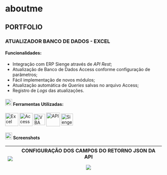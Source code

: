 # aboutme

## PORTFOLIO

###  ATUALIZADOR BANCO DE DADOS - EXCEL

#### Funcionalidades:

 - Integração com ERP Sienge através de *API Rest*;
 - Atualização de Banco de Dados Access conforme configuração de parâmetros;
 - Fácil implementação de novos módulos;
 - Atualização automática de *Queries* salvas no arquivo Access;
 - Registro de *Logs* das atualizações.

#### <img height="22" src="https://aux.iconspalace.com/uploads/17947374941607781187.png" /> Ferramentas Utilizadas:

<div style="display: inline-block">
 <a href="-ferramentas-utilizadas"><img align="center" width="42" title="Excel" alt="Excel" src="https://findicons.com/files/icons/2795/office_2013_hd/256/excel.png" /></a>
 <a href="-ferramentas-utilizadas"><img align="center" height="42" title="Access" alt="Access" src="https://findicons.com/files/icons/2795/office_2013_hd/256/access.png"></a>
 <a href="-ferramentas-utilizadas"><img align="center" height="36" title="VBA" alt="VBA" src="https://www.excelerateclasses.com/wp-content/uploads/2020/12/iconfinder_file-type-vba_4196094.png" /></a>
 <a href="-ferramentas-utilizadas"><img align="center" height="44" title="API" alt="API" src="https://cdn.changelog.com/uploads/icons/topics/kJ/icon_large.png?v=63683332430" /></a>
 <a href="-ferramentas-utilizadas"><img align="center" height="38" title="Sienge" alt="Sienge" src="https://psasistemas.com.br/wp-content/uploads/2017/05/Sienge.png" /></a>
</div></a>

#### <img width="22" title="VBA" alt="VBA" src="https://www.freeiconspng.com/uploads/no-image-icon-13.png" /> Screenshots

|<img src="https://media4.giphy.com/media/gJDdffxl7HkqnSa0T0/giphy.gif?cid=790b761187289e98b631cef34dea86da524dc78e9172a233&rid=giphy.gif&ct=g" />|CONFIGURAÇÃO DOS CAMPOS DO RETORNO JSON DA API </p> <img src="https://i.imgur.com/ocignP6.jpg" />|
|---|---|

##### 
